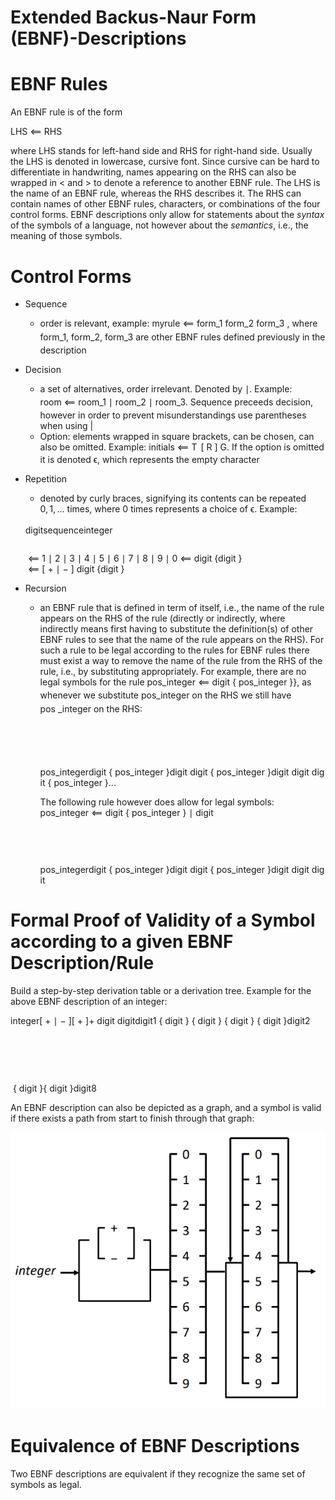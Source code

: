 # Extended Backus-Naur Form (EBNF)-Descriptions

# EBNF Rules

An EBNF rule is of the form

<span class="katex-display"><span class="katex"><span class="katex-html" aria-hidden="true"><span class="base"><span class="strut" style="height:0.7073em;vertical-align:-0.024em;"></span><span class="mord text"><span class="mord textit">LHS</span></span><span class="mspace" style="margin-right:0.2778em;"></span><span class="mrel">⟸</span><span class="mspace" style="margin-right:0.2778em;"></span></span><span class="base"><span class="strut" style="height:0.6833em;"></span><span class="mord text"><span class="mord">RHS</span></span></span></span></span></span>

where LHS stands for left-hand side and RHS for right-hand side. Usually the LHS is denoted in lowercase, cursive font. Since cursive can be hard to differentiate in handwriting, names appearing on the RHS can also be wrapped in < and > to denote a reference to another EBNF rule. The LHS is the name of an EBNF rule, whereas the RHS describes it. The RHS can contain names of other EBNF rules, characters, or combinations of the four control forms.
EBNF descriptions only allow for statements about the *syntax* of the symbols of a language, not however about the *semantics*, i.e., the meaning of those symbols.

# Control Forms

- Sequence
    - order is relevant, example: <span class="katex"><span class="katex-html" aria-hidden="true"><span class="base"><span class="strut" style="height:0.8889em;vertical-align:-0.1944em;"></span><span class="mord text"><span class="mord textit">myrule</span></span><span class="mspace" style="margin-right:0.2778em;"></span><span class="mrel">⟸</span><span class="mspace" style="margin-right:0.2778em;"></span></span><span class="base"><span class="strut" style="height:1.0044em;vertical-align:-0.31em;"></span><span class="mord text"><span class="mord textit">form_1</span></span><span class="mspace"> </span><span class="mord text"><span class="mord textit">form_2</span></span><span class="mspace"> </span><span class="mord text"><span class="mord textit">form_3</span></span></span></span></span> , where <span class="katex"><span class="katex-html" aria-hidden="true"><span class="base"><span class="strut" style="height:1.0044em;vertical-align:-0.31em;"></span><span class="mord text"><span class="mord textit">form_1</span></span></span></span></span>, <span class="katex"><span class="katex-html" aria-hidden="true"><span class="base"><span class="strut" style="height:1.0044em;vertical-align:-0.31em;"></span><span class="mord text"><span class="mord textit">form_2</span></span></span></span></span>, <span class="katex"><span class="katex-html" aria-hidden="true"><span class="base"><span class="strut" style="height:1.0044em;vertical-align:-0.31em;"></span><span class="mord text"><span class="mord textit">form_3</span></span></span></span></span> are other EBNF rules defined previously in the description
- Decision
    - a set of alternatives, order irrelevant. Denoted by <span class="katex"><span class="katex-html" aria-hidden="true"><span class="base"><span class="strut" style="height:1em;vertical-align:-0.25em;"></span><span class="mord">∣</span></span></span></span>. Example: <span class="katex"><span class="katex-html" aria-hidden="true"><span class="base"><span class="strut" style="height:0.549em;vertical-align:-0.024em;"></span><span class="mord text"><span class="mord textit">room</span></span><span class="mspace" style="margin-right:0.2778em;"></span><span class="mrel">⟸</span><span class="mspace" style="margin-right:0.2778em;"></span></span><span class="base"><span class="strut" style="height:1.06em;vertical-align:-0.31em;"></span><span class="mord text"><span class="mord textit">room_1</span></span><span class="mspace"> </span><span class="mord">∣</span><span class="mspace"> </span><span class="mord text"><span class="mord textit">room_2</span></span><span class="mspace"> </span><span class="mord">∣</span><span class="mspace"> </span><span class="mord text"><span class="mord textit">room_3</span></span></span></span></span>. Sequence preceeds decision, however in order to prevent misunderstandings use parentheses when using |
    - Option: elements wrapped in square brackets, can be chosen, can also be omitted. Example: <span class="katex"><span class="katex-html" aria-hidden="true"><span class="base"><span class="strut" style="height:0.7184em;vertical-align:-0.024em;"></span><span class="mord text"><span class="mord textit">initials</span></span><span class="mspace" style="margin-right:0.2778em;"></span><span class="mrel">⟸</span><span class="mspace" style="margin-right:0.2778em;"></span></span><span class="base"><span class="strut" style="height:1em;vertical-align:-0.25em;"></span><span class="mord mathnormal" style="margin-right:0.13889em;">T</span><span class="mspace"> </span><span class="mopen">[</span><span class="mspace"> </span><span class="mord mathnormal" style="margin-right:0.00773em;">R</span><span class="mspace"> </span><span class="mclose">]</span><span class="mspace"> </span><span class="mord mathnormal">G</span></span></span></span>. If the option is omitted it is denoted <span class="katex"><span class="katex-html" aria-hidden="true"><span class="base"><span class="strut" style="height:0.4306em;"></span><span class="mord mathnormal">ϵ</span></span></span></span>, which represents the empty character
- Repetition
    - denoted by curly braces, signifying its contents can be repeated <span class="katex"><span class="katex-html" aria-hidden="true"><span class="base"><span class="strut" style="height:0.8389em;vertical-align:-0.1944em;"></span><span class="mord">0</span><span class="mpunct">,</span><span class="mspace" style="margin-right:0.1667em;"></span><span class="mord">1</span><span class="mpunct">,</span><span class="mspace" style="margin-right:0.1667em;"></span><span class="mord">...</span></span></span></span> times, where 0 times represents a choice of <span class="katex"><span class="katex-html" aria-hidden="true"><span class="base"><span class="strut" style="height:0.4306em;"></span><span class="mord mathnormal">ϵ</span></span></span></span>. Example:
    
    <span class="katex-display"><span class="katex"><span class="katex-html" aria-hidden="true"><span class="base"><span class="strut" style="height:4.5em;vertical-align:-2em;"></span><span class="mord"><span class="mtable"><span class="col-align-r"><span class="vlist-t vlist-t2"><span class="vlist-r"><span class="vlist" style="height:2.5em;"><span style="top:-4.66em;"><span class="pstrut" style="height:3em;"></span><span class="mord"><span class="mord text"><span class="mord textit">digit</span></span></span></span><span style="top:-3.16em;"><span class="pstrut" style="height:3em;"></span><span class="mord"><span class="mord text"><span class="mord textit">sequence</span></span></span></span><span style="top:-1.66em;"><span class="pstrut" style="height:3em;"></span><span class="mord"><span class="mord text"><span class="mord textit">integer</span></span></span></span></span><span class="vlist-s">​</span></span><span class="vlist-r"><span class="vlist" style="height:2em;"><span></span></span></span></span></span><span class="col-align-l"><span class="vlist-t vlist-t2"><span class="vlist-r"><span class="vlist" style="height:2.5em;"><span style="top:-4.66em;"><span class="pstrut" style="height:3em;"></span><span class="mord"><span class="mord"></span><span class="mspace" style="margin-right:0.2778em;"></span><span class="mrel">⟸</span><span class="mspace" style="margin-right:0.2778em;"></span><span class="mord">1</span><span class="mspace"> </span><span class="mord">∣</span><span class="mspace"> </span><span class="mord">2</span><span class="mspace"> </span><span class="mord">∣</span><span class="mspace"> </span><span class="mord">3</span><span class="mspace"> </span><span class="mord">∣</span><span class="mspace"> </span><span class="mord">4</span><span class="mspace"> </span><span class="mord">∣</span><span class="mspace"> </span><span class="mord">5</span><span class="mspace"> </span><span class="mord">∣</span><span class="mspace"> </span><span class="mord">6</span><span class="mspace"> </span><span class="mord">∣</span><span class="mspace"> </span><span class="mord">7</span><span class="mspace"> </span><span class="mord">∣</span><span class="mspace"> </span><span class="mord">8</span><span class="mspace"> </span><span class="mord">∣</span><span class="mspace"> </span><span class="mord">9</span><span class="mspace"> </span><span class="mord">∣</span><span class="mspace"> </span><span class="mord">0</span></span></span><span style="top:-3.16em;"><span class="pstrut" style="height:3em;"></span><span class="mord"><span class="mord"></span><span class="mspace" style="margin-right:0.2778em;"></span><span class="mrel">⟸</span><span class="mspace" style="margin-right:0.2778em;"></span><span class="mord text"><span class="mord textit">digit</span></span><span class="mspace"> </span><span class="mopen">{</span><span class="mord text"><span class="mord textit">digit</span></span><span class="mspace"> </span><span class="mclose">}</span></span></span><span style="top:-1.66em;"><span class="pstrut" style="height:3em;"></span><span class="mord"><span class="mord"></span><span class="mspace" style="margin-right:0.2778em;"></span><span class="mrel">⟸</span><span class="mspace" style="margin-right:0.2778em;"></span><span class="mopen">[</span><span class="mspace"> </span><span class="mord">+</span><span class="mspace"> </span><span class="mord">∣</span><span class="mspace"> </span><span class="mord">−</span><span class="mspace"> </span><span class="mclose">]</span><span class="mspace"> </span><span class="mord text"><span class="mord textit">digit</span></span><span class="mspace"> </span><span class="mopen">{</span><span class="mord text"><span class="mord textit">digit</span></span><span class="mspace"> </span><span class="mclose">}</span><span class="mspace"> </span></span></span></span><span class="vlist-s">​</span></span><span class="vlist-r"><span class="vlist" style="height:2em;"><span></span></span></span></span></span></span></span></span></span></span></span>
    
- Recursion
    - an EBNF rule that is defined in term of itself, i.e., the name of the rule appears on the RHS of the rule (directly or indirectly, where indirectly means first having to substitute the definition(s) of other EBNF rules to see that the name of the rule appears on the RHS). For such a rule to be legal according to the rules for EBNF rules there must exist a way to remove the name of the rule from the RHS of the rule, i.e., by substituting appropriately. For example, there are no legal symbols for the rule <span class="katex"><span class="katex-html" aria-hidden="true"><span class="base"><span class="strut" style="height:0.9779em;vertical-align:-0.31em;"></span><span class="mord text"><span class="mord textit">pos_integer</span></span><span class="mspace" style="margin-right:0.2778em;"></span><span class="mrel">⟸</span><span class="mspace" style="margin-right:0.2778em;"></span></span><span class="base"><span class="strut" style="height:1.06em;vertical-align:-0.31em;"></span><span class="mord text"><span class="mord textit">digit</span></span><span class="mspace"> </span><span class="mopen">{</span><span class="mspace"> </span><span class="mord text"><span class="mord textit">pos_integer</span></span><span class="mspace"> </span><span class="mclose">}</span></span></span></span>}, as whenever we substitute <span class="katex"><span class="katex-html" aria-hidden="true"><span class="base"><span class="strut" style="height:0.9779em;vertical-align:-0.31em;"></span><span class="mord text"><span class="mord textit">pos_integer</span></span></span></span></span> on the RHS we still have <span class="katex"><span class="katex-html" aria-hidden="true"><span class="base"><span class="strut" style="height:0.9779em;vertical-align:-0.31em;"></span><span class="mord text"><span class="mord textit">pos _integer</span></span></span></span></span> on the RHS:
        
        <span class="katex-display"><span class="katex"><span class="katex-html" aria-hidden="true"><span class="base"><span class="strut" style="height:7.5em;vertical-align:-3.5em;"></span><span class="mord"><span class="mtable"><span class="col-align-r"><span class="vlist-t vlist-t2"><span class="vlist-r"><span class="vlist" style="height:4em;"><span style="top:-6em;"><span class="pstrut" style="height:2.84em;"></span><span class="mord"></span></span><span style="top:-4.5em;"><span class="pstrut" style="height:2.84em;"></span><span class="mord"></span></span><span style="top:-3em;"><span class="pstrut" style="height:2.84em;"></span><span class="mord"></span></span><span style="top:-1.5em;"><span class="pstrut" style="height:2.84em;"></span><span class="mord"></span></span><span style="top:0em;"><span class="pstrut" style="height:2.84em;"></span><span class="mord"></span></span></span><span class="vlist-s">​</span></span><span class="vlist-r"><span class="vlist" style="height:3.5em;"><span></span></span></span></span></span><span class="col-align-l"><span class="vlist-t vlist-t2"><span class="vlist-r"><span class="vlist" style="height:4em;"><span style="top:-6.16em;"><span class="pstrut" style="height:3em;"></span><span class="mord"><span class="mord"></span><span class="mord text"><span class="mord textit">pos_integer</span></span></span></span><span style="top:-4.66em;"><span class="pstrut" style="height:3em;"></span><span class="mord"><span class="mord"></span><span class="mord text"><span class="mord textit">digit</span></span><span class="mspace"> </span><span class="mopen">{</span><span class="mspace"> </span><span class="mord text"><span class="mord textit">pos_integer</span></span><span class="mspace"> </span><span class="mclose">}</span></span></span><span style="top:-3.16em;"><span class="pstrut" style="height:3em;"></span><span class="mord"><span class="mord"></span><span class="mord text"><span class="mord textit">digit</span></span><span class="mspace"> </span><span class="mord text"><span class="mord textit">digit</span></span><span class="mspace"> </span><span class="mopen">{</span><span class="mspace"> </span><span class="mord text"><span class="mord textit">pos_integer</span></span><span class="mspace"> </span><span class="mclose">}</span></span></span><span style="top:-1.66em;"><span class="pstrut" style="height:3em;"></span><span class="mord"><span class="mord"></span><span class="mord text"><span class="mord textit">digit</span></span><span class="mspace"> </span><span class="mord text"><span class="mord textit">digit</span></span><span class="mspace"> </span><span class="mord text"><span class="mord textit">digit</span></span><span class="mspace"> </span><span class="mopen">{</span><span class="mspace"> </span><span class="mord text"><span class="mord textit">pos_integer</span></span><span class="mspace"> </span><span class="mclose">}</span></span></span><span style="top:-0.16em;"><span class="pstrut" style="height:3em;"></span><span class="mord"><span class="mord"></span><span class="mord">...</span></span></span></span><span class="vlist-s">​</span></span><span class="vlist-r"><span class="vlist" style="height:3.5em;"><span></span></span></span></span></span></span></span></span></span></span></span>
        
        The following rule however does allow for legal symbols: <span class="katex"><span class="katex-html" aria-hidden="true"><span class="base"><span class="strut" style="height:0.9779em;vertical-align:-0.31em;"></span><span class="mord text"><span class="mord textit">pos_integer</span></span><span class="mspace" style="margin-right:0.2778em;"></span><span class="mrel">⟸</span><span class="mspace" style="margin-right:0.2778em;"></span></span><span class="base"><span class="strut" style="height:1.06em;vertical-align:-0.31em;"></span><span class="mord text"><span class="mord textit">digit</span></span><span class="mspace"> </span><span class="mopen">{</span><span class="mspace"> </span><span class="mord text"><span class="mord textit">pos_integer</span></span><span class="mspace"> </span><span class="mclose">}</span><span class="mspace"> </span><span class="mord">∣</span><span class="mspace"> </span><span class="mord text"><span class="mord textit">digit</span></span></span></span></span>
        
        <span class="katex-display"><span class="katex"><span class="katex-html" aria-hidden="true"><span class="base"><span class="strut" style="height:6em;vertical-align:-2.75em;"></span><span class="mord"><span class="mtable"><span class="col-align-r"><span class="vlist-t vlist-t2"><span class="vlist-r"><span class="vlist" style="height:3.25em;"><span style="top:-5.25em;"><span class="pstrut" style="height:2.84em;"></span><span class="mord"></span></span><span style="top:-3.75em;"><span class="pstrut" style="height:2.84em;"></span><span class="mord"></span></span><span style="top:-2.25em;"><span class="pstrut" style="height:2.84em;"></span><span class="mord"></span></span><span style="top:-0.75em;"><span class="pstrut" style="height:2.84em;"></span><span class="mord"></span></span></span><span class="vlist-s">​</span></span><span class="vlist-r"><span class="vlist" style="height:2.75em;"><span></span></span></span></span></span><span class="col-align-l"><span class="vlist-t vlist-t2"><span class="vlist-r"><span class="vlist" style="height:3.25em;"><span style="top:-5.41em;"><span class="pstrut" style="height:3em;"></span><span class="mord"><span class="mord"></span><span class="mord text"><span class="mord textit">pos_integer</span></span></span></span><span style="top:-3.91em;"><span class="pstrut" style="height:3em;"></span><span class="mord"><span class="mord"></span><span class="mord text"><span class="mord textit">digit</span></span><span class="mspace"> </span><span class="mopen">{</span><span class="mspace"> </span><span class="mord text"><span class="mord textit">pos_integer</span></span><span class="mspace"> </span><span class="mclose">}</span></span></span><span style="top:-2.41em;"><span class="pstrut" style="height:3em;"></span><span class="mord"><span class="mord"></span><span class="mord text"><span class="mord textit">digit</span></span><span class="mspace"> </span><span class="mord text"><span class="mord textit">digit</span></span><span class="mspace"> </span><span class="mopen">{</span><span class="mspace"> </span><span class="mord text"><span class="mord textit">pos_integer</span></span><span class="mspace"> </span><span class="mclose">}</span></span></span><span style="top:-0.91em;"><span class="pstrut" style="height:3em;"></span><span class="mord"><span class="mord"></span><span class="mord text"><span class="mord textit">digit</span></span><span class="mspace"> </span><span class="mord text"><span class="mord textit">digit</span></span><span class="mspace"> </span><span class="mord text"><span class="mord textit">digit</span></span></span></span></span><span class="vlist-s">​</span></span><span class="vlist-r"><span class="vlist" style="height:2.75em;"><span></span></span></span></span></span></span></span></span></span></span></span>
        

# Formal Proof of Validity of a Symbol according to a given EBNF Description/Rule

Build a step-by-step derivation table or a derivation tree. Example for the above EBNF description of an integer:

<span class="katex-display"><span class="katex"><span class="katex-html" aria-hidden="true"><span class="base"><span class="strut" style="height:13.5em;vertical-align:-6.5em;"></span><span class="mord"><span class="mtable"><span class="col-align-r"><span class="vlist-t vlist-t2"><span class="vlist-r"><span class="vlist" style="height:7em;"><span style="top:-9em;"><span class="pstrut" style="height:2.84em;"></span><span class="mord"></span></span><span style="top:-7.5em;"><span class="pstrut" style="height:2.84em;"></span><span class="mord"></span></span><span style="top:-6em;"><span class="pstrut" style="height:2.84em;"></span><span class="mord"></span></span><span style="top:-4.5em;"><span class="pstrut" style="height:2.84em;"></span><span class="mord"></span></span><span style="top:-3em;"><span class="pstrut" style="height:2.84em;"></span><span class="mord"></span></span><span style="top:-1.5em;"><span class="pstrut" style="height:2.84em;"></span><span class="mord"></span></span><span style="top:0em;"><span class="pstrut" style="height:2.84em;"></span><span class="mord"></span></span><span style="top:1.5em;"><span class="pstrut" style="height:2.84em;"></span><span class="mord"></span></span><span style="top:3em;"><span class="pstrut" style="height:2.84em;"></span><span class="mord"></span></span></span><span class="vlist-s">​</span></span><span class="vlist-r"><span class="vlist" style="height:6.5em;"><span></span></span></span></span></span><span class="col-align-l"><span class="vlist-t vlist-t2"><span class="vlist-r"><span class="vlist" style="height:7em;"><span style="top:-9.16em;"><span class="pstrut" style="height:3em;"></span><span class="mord"><span class="mord"></span><span class="mord text"><span class="mord textit">integer</span></span></span></span><span style="top:-7.66em;"><span class="pstrut" style="height:3em;"></span><span class="mord"><span class="mord"></span><span class="mopen">[</span><span class="mspace"> </span><span class="mord">+</span><span class="mspace"> </span><span class="mord">∣</span><span class="mspace"> </span><span class="mord">−</span><span class="mspace"> </span><span class="mclose">]</span></span></span><span style="top:-6.16em;"><span class="pstrut" style="height:3em;"></span><span class="mord"><span class="mord"></span><span class="mopen">[</span><span class="mspace"> </span><span class="mord">+</span><span class="mspace"> </span><span class="mclose">]</span></span></span><span style="top:-4.66em;"><span class="pstrut" style="height:3em;"></span><span class="mord"><span class="mord"></span><span class="mord">+</span></span></span><span style="top:-3.16em;"><span class="pstrut" style="height:3em;"></span><span class="mord"><span class="mord"></span></span></span><span style="top:-1.66em;"><span class="pstrut" style="height:3em;"></span><span class="mord"><span class="mord"></span></span></span><span style="top:-0.16em;"><span class="pstrut" style="height:3em;"></span><span class="mord"><span class="mord"></span></span></span><span style="top:1.34em;"><span class="pstrut" style="height:3em;"></span><span class="mord"><span class="mord"></span></span></span><span style="top:2.84em;"><span class="pstrut" style="height:3em;"></span><span class="mord"><span class="mord"></span></span></span></span><span class="vlist-s">​</span></span><span class="vlist-r"><span class="vlist" style="height:6.5em;"><span></span></span></span></span></span><span class="arraycolsep" style="width:1em;"></span><span class="col-align-r"><span class="vlist-t vlist-t2"><span class="vlist-r"><span class="vlist" style="height:5.5em;"><span style="top:-7.66em;"><span class="pstrut" style="height:3em;"></span><span class="mord"><span class="mspace"> </span><span class="mord text"><span class="mord textit">digit</span></span></span></span><span style="top:-6.16em;"><span class="pstrut" style="height:3em;"></span><span class="mord"><span class="mspace"> </span><span class="mord text"><span class="mord textit">digit</span></span></span></span><span style="top:-4.66em;"><span class="pstrut" style="height:3em;"></span><span class="mord"><span class="mord text"><span class="mord textit">digit</span></span></span></span><span style="top:-3.16em;"><span class="pstrut" style="height:3em;"></span><span class="mord"><span class="mord">1</span></span></span><span style="top:-1.66em;"><span class="pstrut" style="height:3em;"></span><span class="mord"></span></span><span style="top:-0.16em;"><span class="pstrut" style="height:3em;"></span><span class="mord"></span></span><span style="top:1.34em;"><span class="pstrut" style="height:3em;"></span><span class="mord"></span></span><span style="top:2.84em;"><span class="pstrut" style="height:3em;"></span><span class="mord"></span></span></span><span class="vlist-s">​</span></span><span class="vlist-r"><span class="vlist" style="height:6.5em;"><span></span></span></span></span></span><span class="col-align-l"><span class="vlist-t vlist-t2"><span class="vlist-r"><span class="vlist" style="height:5.5em;"><span style="top:-7.66em;"><span class="pstrut" style="height:3em;"></span><span class="mord"><span class="mord"></span><span class="mspace"> </span><span class="mopen">{</span><span class="mspace"> </span><span class="mord text"><span class="mord textit">digit</span></span><span class="mspace"> </span><span class="mclose">}</span></span></span><span style="top:-6.16em;"><span class="pstrut" style="height:3em;"></span><span class="mord"><span class="mord"></span><span class="mspace"> </span><span class="mopen">{</span><span class="mspace"> </span><span class="mord text"><span class="mord textit">digit</span></span><span class="mspace"> </span><span class="mclose">}</span></span></span><span style="top:-4.66em;"><span class="pstrut" style="height:3em;"></span><span class="mord"><span class="mord"></span><span class="mspace"> </span><span class="mopen">{</span><span class="mspace"> </span><span class="mord text"><span class="mord textit">digit</span></span><span class="mspace"> </span><span class="mclose">}</span></span></span><span style="top:-3.16em;"><span class="pstrut" style="height:3em;"></span><span class="mord"><span class="mord"></span><span class="mspace"> </span><span class="mopen">{</span><span class="mspace"> </span><span class="mord text"><span class="mord textit">digit</span></span><span class="mspace"> </span><span class="mclose">}</span></span></span><span style="top:-1.66em;"><span class="pstrut" style="height:3em;"></span><span class="mord"><span class="mord"></span><span class="mord text"><span class="mord textit">digit</span></span></span></span><span style="top:-0.16em;"><span class="pstrut" style="height:3em;"></span><span class="mord"><span class="mord"></span><span class="mord">2</span><span class="mspace"> </span></span></span><span style="top:1.34em;"><span class="pstrut" style="height:3em;"></span><span class="mord"><span class="mord"></span></span></span><span style="top:2.84em;"><span class="pstrut" style="height:3em;"></span><span class="mord"><span class="mord"></span></span></span></span><span class="vlist-s">​</span></span><span class="vlist-r"><span class="vlist" style="height:6.5em;"><span></span></span></span></span></span><span class="arraycolsep" style="width:1em;"></span><span class="col-align-r"><span class="vlist-t vlist-t2"><span class="vlist-r"><span class="vlist" style="height:-0.5em;"><span style="top:-1.66em;"><span class="pstrut" style="height:3em;"></span><span class="mord"><span class="mspace"> </span><span class="mopen">{</span><span class="mspace"> </span><span class="mord text"><span class="mord textit">digit</span></span><span class="mspace"> </span><span class="mclose">}</span></span></span><span style="top:-0.16em;"><span class="pstrut" style="height:3em;"></span><span class="mord"><span class="mopen">{</span><span class="mspace"> </span><span class="mord text"><span class="mord textit">digit</span></span><span class="mspace"> </span><span class="mclose">}</span></span></span><span style="top:1.34em;"><span class="pstrut" style="height:3em;"></span><span class="mord"><span class="mord text"><span class="mord textit">digit</span></span></span></span><span style="top:2.84em;"><span class="pstrut" style="height:3em;"></span><span class="mord"><span class="mord">8</span></span></span></span><span class="vlist-s">​</span></span><span class="vlist-r"><span class="vlist" style="height:6.5em;"><span></span></span></span></span></span></span></span></span></span></span></span>

An EBNF description can also be depicted as a graph, and a symbol is valid if there exists a path from start to finish through that graph:

![2022-01-25_23-50.png](Extended%20Backus-Naur%20Form%20(EBNF)-Descriptions%20608dc7f653c9470cad3ee3791f5a0c9a/2022-01-25_23-50.png)

# Equivalence of EBNF Descriptions

Two EBNF descriptions are equivalent if they recognize the same set of symbols as legal.